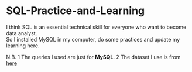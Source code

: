# SQL-Practice-and-Learning

I think SQL is an essential technical skill for everyone who want to become data analyst.  
So I installed MySQL in my computer, do some practices and update my learning here.  

N.B. 1 The queries I used are just for **MySQL**.
     2 The dataset I use is from [here]('forta.com/books/0672336073/')
     
